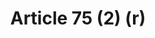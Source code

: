 ---
title: "Article 75 (2) (r)"
draft: false
exceptions:
- info53i
memberstates:
- PT
score: 3
compensation:
- No compensation
remarks: |
 


link: "http://www.pgdlisboa.pt/leis/lei_mostra_estrutura.php?tabela=leis&artigo_id=484A0075&nid=484&nversao=&tabela=leis&so_miolo="
---